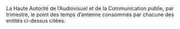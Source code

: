 La Haute Autorité de l’Audiovisuel et de la Communication publie, par trimestre, le point des temps d’antenne consommés par chacune des entités ci-dessus citées.